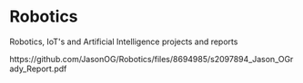 # Robotics
Robotics, IoT's and Artificial Intelligence projects and reports
<div>
https://github.com/JasonOG/Robotics/files/8694985/s2097894_Jason_OGrady_Report.pdf
</div>

